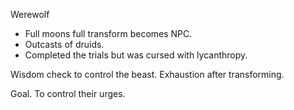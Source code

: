 Werewolf
- Full moons full transform becomes NPC.
- Outcasts of druids.
- Completed the trials but was cursed with lycanthropy.


Wisdom check to control the beast.
Exhaustion after transforming.


Goal.
To control their urges.